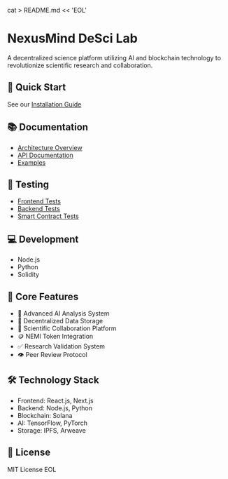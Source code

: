 cat > README.md << 'EOL'
# NexusMind DeSci Lab

A decentralized science platform utilizing AI and blockchain technology to revolutionize scientific research and collaboration.

## 🚀 Quick Start

See our [Installation Guide](docs/INSTALLATION.md)

## 📚 Documentation

- [Architecture Overview](docs/architecture/OVERVIEW.md)
- [API Documentation](docs/api/README.md)
- [Examples](examples/README.md)

## 🧪 Testing

- [Frontend Tests](tests/frontend/example.test.ts)
- [Backend Tests](tests/backend/api.test.ts)
- [Smart Contract Tests](tests/smart-contracts/token.test.ts)

## 💻 Development

- Node.js
- Python
- Solidity

## 🔑 Core Features

- 🧠 Advanced AI Analysis System
- 🔗 Decentralized Data Storage
- 👥 Scientific Collaboration Platform
- 🪙 NEMI Token Integration
- ✅ Research Validation System
- 👁️ Peer Review Protocol

## 🛠 Technology Stack

- Frontend: React.js, Next.js
- Backend: Node.js, Python
- Blockchain: Solana
- AI: TensorFlow, PyTorch
- Storage: IPFS, Arweave

## 📄 License

MIT License
EOL
